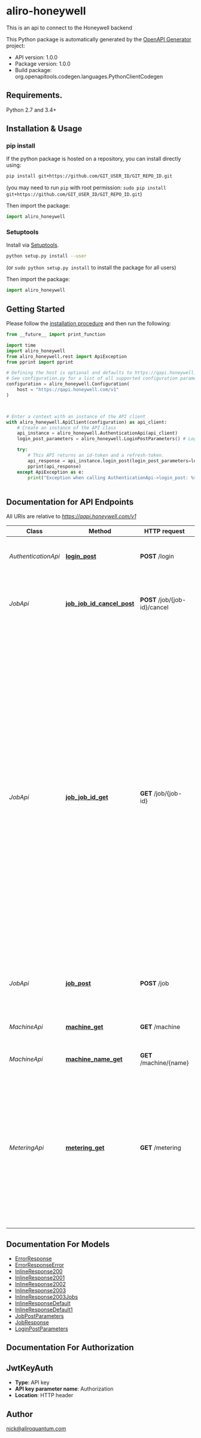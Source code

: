 # aliro-honeywell
This is an api to connect to the Honeywell backend

This Python package is automatically generated by the [OpenAPI Generator](https://openapi-generator.tech) project:

- API version: 1.0.0
- Package version: 1.0.0
- Build package: org.openapitools.codegen.languages.PythonClientCodegen

## Requirements.

Python 2.7 and 3.4+

## Installation & Usage
### pip install

If the python package is hosted on a repository, you can install directly using:

```sh
pip install git+https://github.com/GIT_USER_ID/GIT_REPO_ID.git
```
(you may need to run `pip` with root permission: `sudo pip install git+https://github.com/GIT_USER_ID/GIT_REPO_ID.git`)

Then import the package:
```python
import aliro_honeywell
```

### Setuptools

Install via [Setuptools](http://pypi.python.org/pypi/setuptools).

```sh
python setup.py install --user
```
(or `sudo python setup.py install` to install the package for all users)

Then import the package:
```python
import aliro_honeywell
```

## Getting Started

Please follow the [installation procedure](#installation--usage) and then run the following:

```python
from __future__ import print_function

import time
import aliro_honeywell
from aliro_honeywell.rest import ApiException
from pprint import pprint

# Defining the host is optional and defaults to https://qapi.honeywell.com/v1
# See configuration.py for a list of all supported configuration parameters.
configuration = aliro_honeywell.Configuration(
    host = "https://qapi.honeywell.com/v1"
)



# Enter a context with an instance of the API client
with aliro_honeywell.ApiClient(configuration) as api_client:
    # Create an instance of the API class
    api_instance = aliro_honeywell.AuthenticationApi(api_client)
    login_post_parameters = aliro_honeywell.LoginPostParameters() # LoginPostParameters |  (optional)

    try:
        # This API returns an id-token and a refresh-token.
        api_response = api_instance.login_post(login_post_parameters=login_post_parameters)
        pprint(api_response)
    except ApiException as e:
        print("Exception when calling AuthenticationApi->login_post: %s\n" % e)
    
```

## Documentation for API Endpoints

All URIs are relative to *https://qapi.honeywell.com/v1*

Class | Method | HTTP request | Description
------------ | ------------- | ------------- | -------------
*AuthenticationApi* | [**login_post**](docs/AuthenticationApi.md#login_post) | **POST** /login | This API returns an id-token and a refresh-token.
*JobApi* | [**job_job_id_cancel_post**](docs/JobApi.md#job_job_id_cancel_post) | **POST** /job/{job-id}/cancel | Previously submitted quantum job may be canceled using this API
*JobApi* | [**job_job_id_get**](docs/JobApi.md#job_job_id_get) | **GET** /job/{job-id} | Users monitor job status using job status API. In addition to this API, users may set notification preferences via user portal to allow email or text notifications related to job status. These portal-configured notifications are out of scope for this API specification.  Different results formatters may be added in the future via additional query string parameters. Current API specification supports raw results only.  To retrieve job status and results, the following API is used: 
*JobApi* | [**job_post**](docs/JobApi.md#job_post) | **POST** /job | Quantum job may be submitted using the following API
*MachineApi* | [**machine_get**](docs/MachineApi.md#machine_get) | **GET** /machine | This API returns a list of available machine names at that time.
*MachineApi* | [**machine_name_get**](docs/MachineApi.md#machine_name_get) | **GET** /machine/{name} | 
*MeteringApi* | [**metering_get**](docs/MeteringApi.md#metering_get) | **GET** /metering | Metering API is used to retrieve information about the jobs run and the number of QCU consumed within specific period of time. Metering requests can use date range, last X number of days or last Y number of jobs. 


## Documentation For Models

 - [ErrorResponse](docs/ErrorResponse.md)
 - [ErrorResponseError](docs/ErrorResponseError.md)
 - [InlineResponse200](docs/InlineResponse200.md)
 - [InlineResponse2001](docs/InlineResponse2001.md)
 - [InlineResponse2002](docs/InlineResponse2002.md)
 - [InlineResponse2003](docs/InlineResponse2003.md)
 - [InlineResponse2003Jobs](docs/InlineResponse2003Jobs.md)
 - [InlineResponseDefault](docs/InlineResponseDefault.md)
 - [InlineResponseDefault1](docs/InlineResponseDefault1.md)
 - [JobPostParameters](docs/JobPostParameters.md)
 - [JobResponse](docs/JobResponse.md)
 - [LoginPostParameters](docs/LoginPostParameters.md)


## Documentation For Authorization


## JwtKeyAuth

- **Type**: API key
- **API key parameter name**: Authorization
- **Location**: HTTP header


## Author

nick@aliroquantum.com


